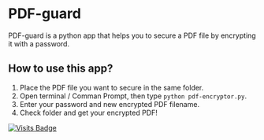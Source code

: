# PDF-guard
PDF-guard is a python app that helps you to secure a PDF file by encrypting it with a password.

## How to use this app?
1) Place the PDF file you want to secure in the same folder.
2) Open terminal / Comman Prompt, then type `python pdf-encryptor.py`.
3) Enter your password and new encrypted PDF filename.
4) Check folder and get your encrypted PDF!

[![Visits Badge](https://badges.pufler.dev/visits/kevinadhiguna/PDF-guard)](https://github.com/kevinadhiguna)
